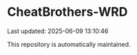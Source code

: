 # CheatBrothers-WRD

Last updated: 2025-06-09 13:10:46

This repository is automatically maintained.
